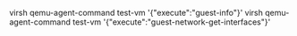 virsh qemu-agent-command test-vm '{"execute":"guest-info"}'
virsh qemu-agent-command test-vm '{"execute":"guest-network-get-interfaces"}'
